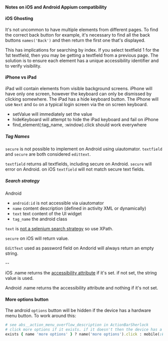 #### Notes on iOS and Android Appium compatibility

#### iOS Ghosting

It's not uncommon to have multiple elements from different pages. To find the correct back button for example,
it's necessary to find all the back buttons `names('Back')` and then return the first one that's displayed.

This has implications for searching by index. If you select textfield 1 for the 1st textfield, then you may
be getting a textfield from a previous page. The solution is to ensure each element has a unique accessibility identifier
and to verify visibility.

#### iPhone vs iPad

iPad will contain elements from visible background screens. iPhone will have only one screen, however the keyboard can only be dismissed by clicking somewhere.
The iPad has a hide keyboard button. The iPhone will use `Next` and `Go` on a typical login screen via the on screen keyboard.

- setValue will immediately set the value
- hideKeyboard will attempt to hide the iPad keyboard and fail on iPhone
- find_element(:tag_name, :window).click should work everywhere

##### Tag Names

`secure` is not possible to implement on Android using uiautomator. `textfield` and `secure` are both considered `edittext`.

`textfield` returns all textfields, including secure on Android. `secure` will error on Android.
on iOS `textfield` will not match secure text fields.

##### Search strategy

Android

- `android:id` is not accessible via uiautomator
- `name` content description (defined in activity XML or dynamically)
- `text` text content of the UI widget
- `tag_name` the android class

`text` is [not a selenium search strategy](https://github.com/appium/appium/issues/241#issuecomment-14582659) so use XPath.

`secure` on iOS will return value.

`EditText` used as password field on Andorid will always return an empty string.

--

iOS .name returns the [accessibility attribute](http://developer.apple.com/library/ios/#documentation/ToolsLanguages/Reference/UIAElementClassReference/UIAElement/UIAElement.html#//apple_ref/javascript/instm/UIAElement/name) if it's set. if not set, the string value is used.

Android .name returns the accessibility attribute and nothing if it's not set.

#### More options button

The android `options` button will be hidden if the device has a hardware menu button. To work around this:

```ruby
# see abs__action_menu_overflow_description in ActionBarSherlock
# click more options if it exists. if it doesn't then the device has a hardware menu button that must be pressed instead.
exists { name 'more options' } ? name('more options').click : mobile(:keyevent, keycode: 82)
```

